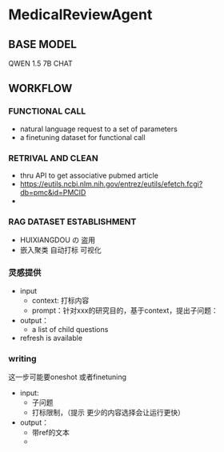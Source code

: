 # MedicalReviewAgent

## BASE MODEL
QWEN 1.5 7B CHAT

## WORKFLOW 
### FUNCTIONAL CALL 
- natural language request to a set of parameters
- a finetuning dataset for functional call
### RETRIVAL AND CLEAN
- thru API to get associative pubmed article
- https://eutils.ncbi.nlm.nih.gov/entrez/eutils/efetch.fcgi?db=pmc&id=PMCID
- 
### RAG DATASET ESTABLISHMENT
- HUIXIANGDOU の 盗用
- 嵌入聚类 自动打标 可视化
### 灵感提供
- input
    - context: 打标内容
    - prompt：针对xxx的研究目的，基于context，提出子问题：
- output：
    - a list of child questions
- refresh is available
### writing
这一步可能要oneshot 或者finetuning
- input:
    - 子问题
    - 打标限制，（提示 更少的内容选择会让运行更快）
- output：
    - 带ref的文本
    - 
